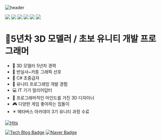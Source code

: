 ![header](https://capsule-render.vercel.app/api?type=Waving&text=Stadrem&fontColor=ffffff)

<img src="https://img.shields.io/badge/Blender-E87D0D?style=for-the-badge&logo=blender&logoColor=white"> <img src="https://img.shields.io/badge/3dsMax-000000?style=for-the-badge&logo=autodesk&logoColor=white"> <img src="https://img.shields.io/badge/PhotoShop-31A8FF?style=for-the-badge&logo=adobephotoshop&logoColor=white"> <img src="https://img.shields.io/badge/SubstancePainter-9999FF?style=for-the-badge&logo=adobecreativecloud&logoColor=white"> <img src="https://img.shields.io/badge/Unity-FFFFFF?style=for-the-badge&logo=unity&logoColor=black"> <img src="https://img.shields.io/badge/CSharp-6935D3?style=for-the-badge&logo=sharp&logoColor=white"> 

<h1>💫5년차 3D 모델러 / 초보 유니티 개발 프로그래머</h1>

- 🔭 3D 모델러 5년차 경력
- 🎨 반실사~카툰 그래픽 선호
- 🔰 C# 초중급자
- 🌱 유니티 프로그래밍 개발 경험
- 💻 IT 기기 얼리어답터
- 🤔 프로그래머적인 마인드를 가진 3D 디자이너
- 🎮 다양한 게임 좋아하는 집돌이
- ✴️ 메타버스 아카데미 3기 유니티 과정 수료

[![Hits](https://hits.seeyoufarm.com/api/count/incr/badge.svg?url=https%3A%2F%2Fgithub.com%2FStadrem&count_bg=%237D8FEA&title_bg=%23555555&icon=apachespark.svg&icon_color=%23E7E7E7&title=hits&edge_flat=true)](https://hits.seeyoufarm.com) 

[![Tech Blog Badge](http://img.shields.io/badge/-Tech%20blog-black?style=flat-square&logo=github&link=https://stadrem.github.io/PortfolioSite/)](https://stadrem.github.io/PortfolioSite/) [![Naver Badge](https://img.shields.io/badge/Naver-03C75A?style=flat-square&logo=Naver&logoColor=white&link=mailto:stadrem@naver.com)](mailto:stadrem@naver.com)

